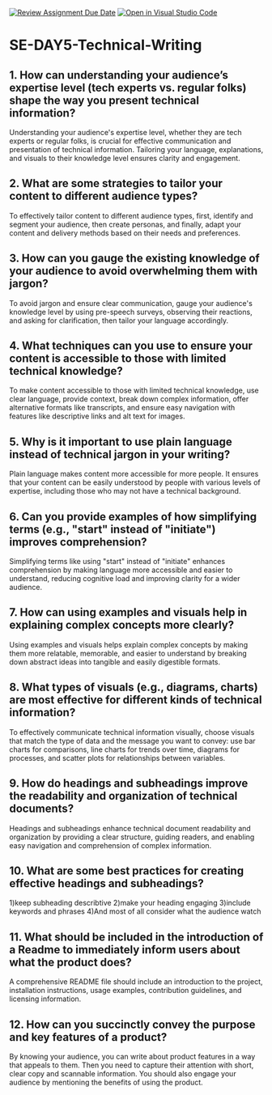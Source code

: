 [![Review Assignment Due Date](https://classroom.github.com/assets/deadline-readme-button-22041afd0340ce965d47ae6ef1cefeee28c7c493a6346c4f15d667ab976d596c.svg)](https://classroom.github.com/a/zsAR-pyY)
[![Open in Visual Studio Code](https://classroom.github.com/assets/open-in-vscode-2e0aaae1b6195c2367325f4f02e2d04e9abb55f0b24a779b69b11b9e10269abc.svg)](https://classroom.github.com/online_ide?assignment_repo_id=18478319&assignment_repo_type=AssignmentRepo)
# SE-DAY5-Technical-Writing
## 1. How can understanding your audience’s expertise level (tech experts vs. regular folks) shape the way you present technical information?
Understanding your audience's expertise level, whether they are tech experts or regular folks, is crucial for effective communication and presentation of technical information. Tailoring your language, explanations, and visuals to their knowledge level ensures clarity and engagement. 

## 2. What are some strategies to tailor your content to different audience types?
To effectively tailor content to different audience types, first, identify and segment your audience, then create personas, and finally, adapt your content and delivery methods based on their needs and preferences. 

## 3. How can you gauge the existing knowledge of your audience to avoid overwhelming them with jargon?
To avoid jargon and ensure clear communication, gauge your audience's knowledge level by using pre-speech surveys, observing their reactions, and asking for clarification, then tailor your language accordingly. 

## 4. What techniques can you use to ensure your content is accessible to those with limited technical knowledge?
To make content accessible to those with limited technical knowledge, use clear language, provide context, break down complex information, offer alternative formats like transcripts, and ensure easy navigation with features like descriptive links and alt text for images. 

## 5. Why is it important to use plain language instead of technical jargon in your writing?
Plain language makes content more accessible for more people. It ensures that your content can be easily understood by people with various levels of expertise, including those who may not have a technical background.

## 6. Can you provide examples of how simplifying terms (e.g., "start" instead of "initiate") improves comprehension?
Simplifying terms like using "start" instead of "initiate" enhances comprehension by making language more accessible and easier to understand, reducing cognitive load and improving clarity for a wider audience. 

## 7. How can using examples and visuals help in explaining complex concepts more clearly?
Using examples and visuals helps explain complex concepts by making them more relatable, memorable, and easier to understand by breaking down abstract ideas into tangible and easily digestible formats. 

## 8. What types of visuals (e.g., diagrams, charts) are most effective for different kinds of technical information?
To effectively communicate technical information visually, choose visuals that match the type of data and the message you want to convey: use bar charts for comparisons, line charts for trends over time, diagrams for processes, and scatter plots for relationships between variables. 

## 9. How do headings and subheadings improve the readability and organization of technical documents?
Headings and subheadings enhance technical document readability and organization by providing a clear structure, guiding readers, and enabling easy navigation and comprehension of complex information. 

## 10. What are some best practices for creating effective headings and subheadings?
1)keep subheading describtive
2)make your heading engaging
3)include keywords and phrases
4)And most of all consider what the audience watch
## 11. What should be included in the introduction of a Readme to immediately inform users about what the product does?
A comprehensive README file should include an introduction to the project, installation instructions, usage examples, contribution guidelines, and licensing information.

## 12. How can you succinctly convey the purpose and key features of a product?
By knowing your audience, you can write about product features in a way that appeals to them. Then you need to capture their attention with short, clear copy and scannable information. You should also engage your audience by mentioning the benefits of using the product.
